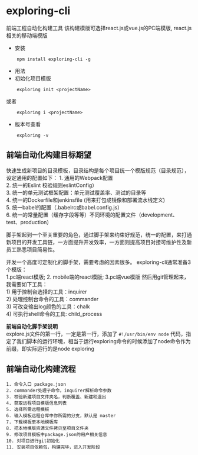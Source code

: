 # exploring-cli

前端工程自动化构建工具
该构建模版可选择react.js或vue.js的PC端模版, react.js相关的移动端模版

* 安装 
```
    npm install exploring-cli -g
```    

* 用法
* 初始化项目模版
```
    exploring init <projectName>
```
或者
```
    exploring i <projectName>
```

* 版本号查看
```
    exploring -v
```    

## 前端自动化构建目标期望
快速生成新项目的目录模板，目录结构是每个项目统一个模版规范（目录规范），设定通用的配置如下：
    1. 通用的Webpack配置  
    2. 统一的Eslint 校验规则eslintConfig）   
    3. 统一的单元测试框架配置：单元测试覆盖率、测试的目录等   
    4. 统一的Dockerfile和jenkinsfile (用来打包成镜像和部署流水线定义)   
    5. 统一babel的配置（.babelrc或babel.config.js）   
    6. 统一的常量配置（缓存字段等等）不同环境的配置文件（development、test、production）   

脚手架起到一个至关重要的角色，通过脚手架来约束好规范，统一的配置，来打通新项目的开发工具链，一方面提升开发效率，一方面则提高项目对接可维护性及新员工熟悉项目简易性。

开发一个高度可定制化的脚手架，需要考虑的因素很多。 exploring-cli通常准备3个模版：  
    1.pc端react模版;   2. mobile端的react模版;   3.pc端vue模版 
然后用git管理起来，我需要如下工具：  \
    1) 用于控制台选择的工具：inquirer  \
    2) 处理控制台命令的工具：commander \
    3) 可改变输出log颜色的工具：chalk  \
    4) 可执行shell命令的工具: child_process   

**前端自动化脚手架说明**    
explore.js文件的第一行，一定是第一行，添加了
`#!/usr/bin/env node`
代码，指定了我们脚本的运行环境，相当于运行exploring命令的时候添加了node命令作为前缀，即实际运行的是node exploring

## 前端自动化构建流程  
    1. 命令入口 package.json  
    2. commander处理子命令，inquirer解析命令参数  
    3. 校验新建项目文件夹名，判断覆盖、新建和退出  
    4. 获取远程项目模版信息列表   
    5. 选择所需远程模板  
    6. 输入模板远程仓库中你所需的分支，默认是 master  
    7. 下载模板至本地模板库                        
    8. 把本地模版资源文件拷贝至项目文件夹             
    9. 修改项目模板中package.json的用户相关信息      
    10. 对项目进行git初始化                    
    11. 安装项目依赖包，构建完毕，进入开发阶段  

